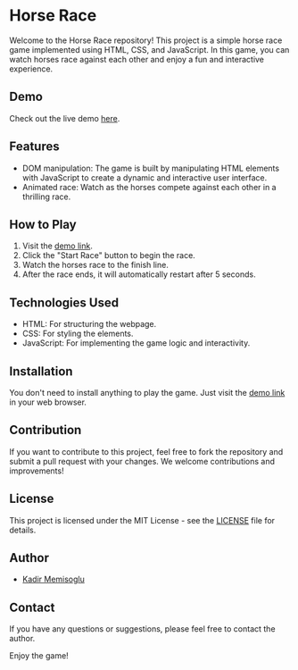 # Horse Race

Welcome to the Horse Race repository! This project is a simple horse race game implemented using HTML, CSS, and JavaScript. In this game, you can watch horses race against each other and enjoy a fun and interactive experience.

## Demo

Check out the live demo [here](https://kaadirm.github.io/Horse-Race/).

## Features

- DOM manipulation: The game is built by manipulating HTML elements with JavaScript to create a dynamic and interactive user interface.
- Animated race: Watch as the horses compete against each other in a thrilling race.

## How to Play

1. Visit the [demo link](https://kaadirm.github.io/Horse-Race/).
2. Click the "Start Race" button to begin the race.
3. Watch the horses race to the finish line.
4. After the race ends, it will automatically restart after 5 seconds.

## Technologies Used

- HTML: For structuring the webpage.
- CSS: For styling the elements.
- JavaScript: For implementing the game logic and interactivity.

## Installation

You don't need to install anything to play the game. Just visit the [demo link](https://kaadirm.github.io/Horse-Race/) in your web browser.

## Contribution

If you want to contribute to this project, feel free to fork the repository and submit a pull request with your changes. We welcome contributions and improvements!

## License

This project is licensed under the MIT License - see the [LICENSE](LICENSE) file for details.

## Author

- [Kadir Memisoglu](https://github.com/Kaadirm)

## Contact

If you have any questions or suggestions, please feel free to contact the author.

Enjoy the game!
